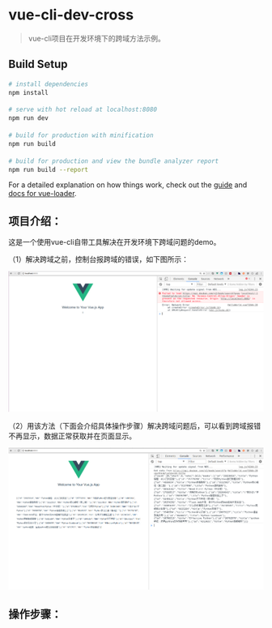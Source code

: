 # vue-cli-dev-cross

> vue-cli项目在开发环境下的跨域方法示例。

## Build Setup

``` bash
# install dependencies
npm install

# serve with hot reload at localhost:8080
npm run dev

# build for production with minification
npm run build

# build for production and view the bundle analyzer report
npm run build --report
```

For a detailed explanation on how things work, check out the [guide](http://vuejs-templates.github.io/webpack/) and [docs for vue-loader](http://vuejs.github.io/vue-loader).

## 项目介绍：

这是一个使用vue-cli自带工具解决在开发环境下跨域问题的demo。

（1）解决跨域之前，控制台报跨域的错误，如下图所示：

![1.png](./static/img/1.png)

（2）用该方法（下面会介绍具体操作步骤）解决跨域问题后，可以看到跨域报错不再显示，数据正常获取并在页面显示。

![2.png](./static/img/2.png)


## 操作步骤：
